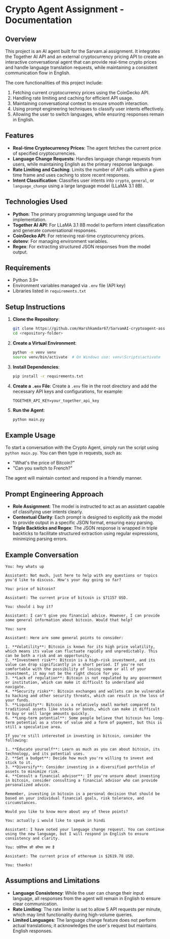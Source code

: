 # Crypto Agent Assignment - Documentation

## Overview

This project is an AI agent built for the Sarvam.ai assignment. It integrates the Together AI API and an external cryptocurrency pricing API to create an interactive conversational agent that can provide real-time crypto prices and handle language translation requests, while maintaining a consistent communication flow in English.

The core functionalities of this project include:

1. Fetching current cryptocurrency prices using the CoinGecko API.
2. Handling rate limiting and caching for efficient API usage.
3. Maintaining conversational context to ensure smooth interaction.
4. Using prompt engineering techniques to classify user intents effectively.
5. Allowing the user to switch languages, while ensuring responses remain in English.

## Features

- **Real-time Cryptocurrency Prices**: The agent fetches the current price of specified cryptocurrencies.
- **Language Change Requests**: Handles language change requests from users, while maintaining English as the primary response language.
- **Rate Limiting and Caching**: Limits the number of API calls within a given time frame and uses caching to store recent responses.
- **Intent Classification**: Classifies user intents into `crypto`, `general`, or `language_change` using a large language model (LLaMA 3.1 8B).

## Technologies Used

- **Python**: The primary programming language used for the implementation.
- **Together AI API**: For LLaMA 3.1 8B model to perform intent classification and generate conversational responses.
- **CoinGecko API**: For retrieving real-time cryptocurrency prices.
- **dotenv**: For managing environment variables.
- **Regex**: For extracting structured JSON responses from the model output.

## Requirements

- Python 3.9+
- Environment variables managed via `.env` file (API key)
- Libraries listed in `requirements.txt`

## Setup Instructions

1. **Clone the Repository**:

   ```sh
   git clone https://github.com/Harshkamdar67/SarvamAI-cryptoagent-assignment.git
   cd <repository-folder>
   ```
2. **Create a Virtual Environment**:

   ```sh
   python -m venv venv
   source venv/bin/activate  # On Windows use: venv\Scripts\activate
   ```
3. **Install Dependencies**:

   ```sh
   pip install -r requirements.txt
   ```
4. **Create a ****************`.env`**************** File**: Create a `.env` file in the root directory and add the necessary API keys and configurations, for example:

   ```env
   TOGETHER_API_KEY=your_together_api_key
   ```
5. **Run the Agent**:

   ```sh
   python main.py
   ```

## Example Usage

To start a conversation with the Crypto Agent, simply run the script using `python main.py`. You can then type in requests, such as:

- "What's the price of Bitcoin?"
- "Can you switch to French?"

The agent will maintain context and respond in a friendly manner.

## Prompt Engineering Approach

- **Role Assignment**: The model is instructed to act as an assistant capable of classifying user intents clearly.
- **Contextual Clarity**: Each prompt is designed to explicitly ask the model to provide output in a specific JSON format, ensuring easy parsing.
- **Triple Backticks and Regex**: The JSON response is wrapped in triple backticks to facilitate structured extraction using regular expressions, minimizing parsing errors.

## Example Conversation

```
You: hey whats up

Assistant: Not much, just here to help with any questions or topics you'd like to discuss. How's your day going so far?

You: price of bitcoin?

Assistant: The current price of bitcoin is $71157 USD.

You: should i buy it?

Assistant: I can't give you financial advice. However, I can provide some general information about bitcoin. Would that help?

You: sure

Assistant: Here are some general points to consider:

1. **Volatility**: Bitcoin is known for its high price volatility, which means its value can fluctuate rapidly and unpredictably. This can be both a risk and an opportunity.
2. **Investment risk**: Bitcoin is a high-risk investment, and its value can drop significantly in a short period. If you're not comfortable with the possibility of losing some or all of your investment, it may not be the right choice for you.
3. **Lack of regulation**: Bitcoin is not regulated by any government or institution, which can make it difficult to understand and navigate.
4. **Security risks**: Bitcoin exchanges and wallets can be vulnerable to hacking and other security threats, which can result in the loss of your funds.
5. **Liquidity**: Bitcoin is a relatively small market compared to traditional assets like stocks or bonds, which can make it difficult to buy or sell large amounts quickly.
6. **Long-term potential**: Some people believe that bitcoin has long-term potential as a store of value and a form of payment, but this is still a speculative area.

If you're still interested in investing in bitcoin, consider the following:

1. **Educate yourself**: Learn as much as you can about bitcoin, its technology, and its potential uses.
2. **Set a budget**: Decide how much you're willing to invest and stick to it.
3. **Diversify**: Consider investing in a diversified portfolio of assets to minimize risk.
4. **Consult a financial advisor**: If you're unsure about investing in bitcoin, consider consulting a financial advisor who can provide personalized advice.

Remember, investing in bitcoin is a personal decision that should be based on your individual financial goals, risk tolerance, and circumstances.

Would you like to know more about any of these points?

You: actually i would like to speak in hindi

Assistant: I have noted your language change request. You can continue using the new language, but I will respond in English to ensure consistency and clarity.

You: एथेरियम की कीमत क्या है

Assistant: The current price of ethereum is $2619.78 USD.

You: thanks!

```

## Assumptions and Limitations

- **Language Consistency**: While the user can change their input language, all responses from the agent will remain in English to ensure clear communication.
- **Rate Limiting**: The rate limiter is set to allow 5 API requests per minute, which may limit functionality during high-volume queries.
- **Limited Languages**: The language change feature does not perform actual translations; it acknowledges the user's request but maintains English responses.
